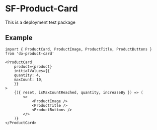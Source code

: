 # SF-Product-Card

This is a deployment test package

## Example

```
import { ProductCard, ProductImage, ProductTitle, ProductButtons } from 'do-product-card'

```

```
<ProductCard
    product={product}
    initialValues={{
    quantity: 4,
    maxCount: 10,
    }}
>
    {({ reset, isMaxCountReached, quantity, increaseBy }) => (
        <>
            <ProductImage />
            <ProductTitle />
            <ProductButtons />
        </>
    )}
</ProductCard>

```
